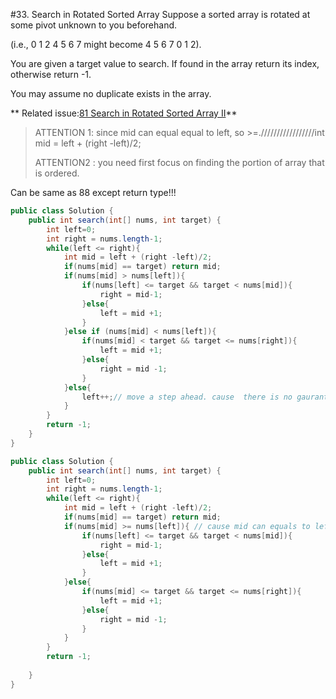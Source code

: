 #33. Search in Rotated Sorted Array
Suppose a sorted array is rotated at some pivot unknown to you beforehand.

(i.e., 0 1 2 4 5 6 7 might become 4 5 6 7 0 1 2).

You are given a target value to search. If found in the array return its index, otherwise return -1.

You may assume no duplicate exists in the array.

** Related issue:[81 Search in Rotated Sorted Array II](../Directory/81.md)**

>ATTENTION 1: since mid can equal equal to left, so >=./////////////////int mid = left + (right -left)/2;
>
> ATTENTION2 : you need first focus on finding the portion of array that is ordered.

Can be same as 88 except return type!!!
```java
public class Solution {
    public int search(int[] nums, int target) {
        int left=0;
        int right = nums.length-1;
        while(left <= right){
            int mid = left + (right -left)/2;
            if(nums[mid] == target) return mid;
            if(nums[mid] > nums[left]){ 
                if(nums[left] <= target && target < nums[mid]){
                    right = mid-1;
                }else{
                    left = mid +1;
                }
            }else if (nums[mid] < nums[left]){
                if(nums[mid] < target && target <= nums[right]){
                    left = mid +1;
                }else{
                    right = mid -1;
                }
            }else{
                left++;// move a step ahead. cause  there is no gaurantee the target will show on which part. cause the shap of first part[left, mid] is not decided.
            }
        }
        return -1;
    }
}
```

```java
public class Solution {
    public int search(int[] nums, int target) {
        int left=0;
        int right = nums.length-1;
        while(left <= right){
            int mid = left + (right -left)/2;
            if(nums[mid] == target) return mid;
            if(nums[mid] >= nums[left]){ // cause mid can equals to left
                if(nums[left] <= target && target < nums[mid]){
                    right = mid-1;
                }else{
                    left = mid +1;
                }
            }else{
                if(nums[mid] <= target && target <= nums[right]){
                    left = mid +1;
                }else{
                    right = mid -1;
                }
            }
        }
        return -1;
        
    }
}
```
